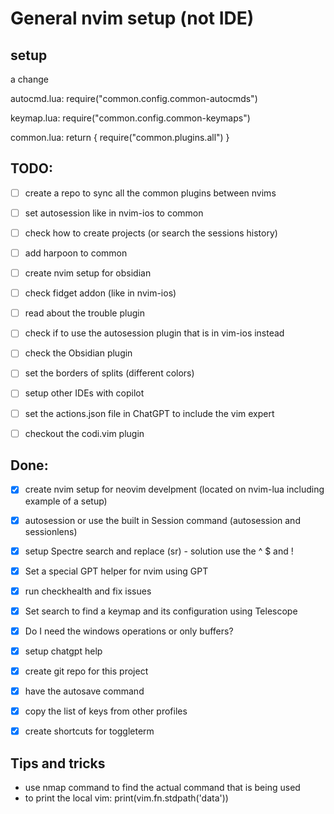 # General nvim setup (not IDE) 


## setup
a change


autocmd.lua:
require("common.config.common-autocmds")

keymap.lua:
require("common.config.common-keymaps")

common.lua:
return { require("common.plugins.all") }


## TODO:
- [ ] create a repo to sync all the common plugins between nvims
- [ ] set autosession like in nvim-ios to common
- [ ] check how to create projects (or search the sessions history)
- [ ] add harpoon to common
- [ ] create nvim setup for obsidian
- [ ] check fidget addon (like in nvim-ios)
- [ ] read about the trouble plugin
- [ ] check if to use the autosession plugin that is in vim-ios instead
- [ ] check the Obsidian plugin
- [ ] set the borders of splits (different colors)
- [ ] setup other IDEs with copilot 
- [ ] set the actions.json file in ChatGPT to include the vim expert
- [ ] checkout the codi.vim plugin
 

## Done:
- [x] create nvim setup for neovim develpment (located on nvim-lua including example of a setup)

- [x] autosession or use the built in Session command (autosession and sessionlens)
- [x] setup Spectre search and replace (<leader>sr)  - solution use the ^ $ and !
- [x] Set a special GPT helper for nvim using GPT
- [x] run checkhealth and fix issues
- [x] Set search to find a keymap and its configuration using Telescope
- [x] Do I need the windows operations or only buffers?
- [x] setup chatgpt help
- [x] create git repo for this project
- [x] have the autosave command
- [x] copy the list of keys from other profiles
- [x] create shortcuts for toggleterm 

## Tips and tricks

- use nmap command to find the actual command that is being used
- to print the local vim: print(vim.fn.stdpath('data'))  
